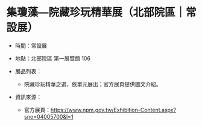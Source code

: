 # 集瓊藻—院藏珍玩精華展（北部院區｜常設展）

- 時間：常設展
- 地點：北部院區 第一展覽館 106

- 展品列表：
  - 院藏珍玩精華之選，依單元展出；官方展頁提供圖文介紹。

- 資訊來源：
  - 官方展頁：https://www.npm.gov.tw/Exhibition-Content.aspx?sno=04005700&l=1
